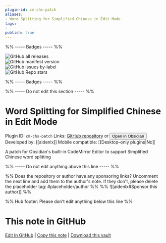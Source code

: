```yaml
---
plugin-id: cm-chs-patch
aliases:
- Word Splitting for Simplified Chinese in Edit Mode
tags: 
- 
publish: true
---
```


%% ----- Badges ----- %%

![GitHub all releases](https://img.shields.io/github/downloads/aidenlx/cm-chs-patch/total?color=573E7A&logo=github&style=for-the-badge)   
![GitHub manifest version](https://img.shields.io/github/manifest-json/v/aidenlx/cm-chs-patch?color=573E7A&logo=github&style=for-the-badge)   
![GitHub issues by-label](https://img.shields.io/github/issues/aidenlx/cm-chs-patch/help%20wanted?color=573E7A&logo=github&style=for-the-badge)   
![GitHub Repo stars](https://img.shields.io/github/stars/aidenlx/cm-chs-patch?color=573E7A&logo=github&style=for-the-badge)

%% ----- Badges ----- %%

%% ----- Do not edit this section ----- %%

# Word Splitting for Simplified Chinese in Edit Mode

Plugin ID: `cm-chs-patch`
Links: [GitHub repository](https://github.com/aidenlx/cm-chs-patch) or [<button id=HH>Open in Obsidian</button>](obsidian://goto-plugin?id=cm-chs-patch)
Developed by: [[aidenlx]]
Mobile compatible: [[Desktop-only plugins|No]]

A patch for Obsidian's built-in CodeMirror Editor to support Simplified Chinese word splitting

%% ----- Do not edit anything above this line ----- %% 

%% Does the repository or author have any sponsoring links? Uncomment the next line and add them to the author's note. If they don't, please delete the placeholder tag: #placeholder/author %%
%% ![[aidenlx#Sponsor this author]] %%

%% Hub footer: Please don't edit anything below this line %%

# This note in GitHub

<span class="git-footer">[Edit In GitHub](https://github.dev/obsidian-community/obsidian-hub/blob/main/02%20-%20Community%20Expansions/02.05%20All%20Community%20Expansions/Plugins/cm-chs-patch.md "git-hub-edit-note") | [Copy this note](https://raw.githubusercontent.com/obsidian-community/obsidian-hub/main/02%20-%20Community%20Expansions/02.05%20All%20Community%20Expansions/Plugins/cm-chs-patch.md "git-hub-copy-note") | [Download this vault](https://github.com/obsidian-community/obsidian-hub/archive/refs/heads/main.zip "git-hub-download-vault") </span>